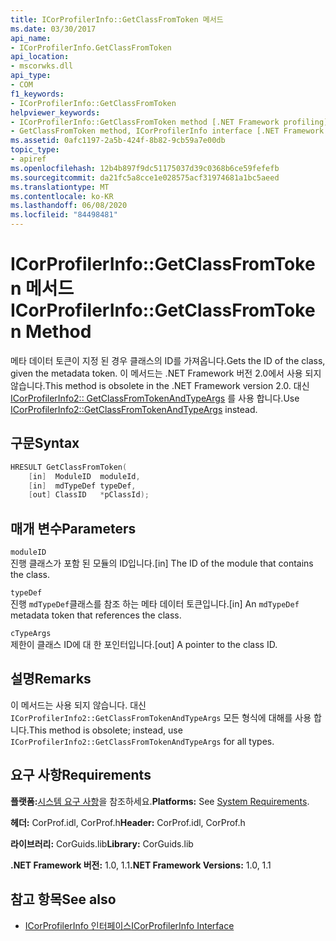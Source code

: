 ```yaml
---
title: ICorProfilerInfo::GetClassFromToken 메서드
ms.date: 03/30/2017
api_name:
- ICorProfilerInfo.GetClassFromToken
api_location:
- mscorwks.dll
api_type:
- COM
f1_keywords:
- ICorProfilerInfo::GetClassFromToken
helpviewer_keywords:
- ICorProfilerInfo::GetClassFromToken method [.NET Framework profiling]
- GetClassFromToken method, ICorProfilerInfo interface [.NET Framework profiling]
ms.assetid: 0afc1197-2a5b-424f-8b82-9cb59a7e00db
topic_type:
- apiref
ms.openlocfilehash: 12b4b897f9dc51175037d39c0368b6ce59fefefb
ms.sourcegitcommit: da21fc5a8cce1e028575acf31974681a1bc5aeed
ms.translationtype: MT
ms.contentlocale: ko-KR
ms.lasthandoff: 06/08/2020
ms.locfileid: "84498481"
---
```

# <a name="icorprofilerinfogetclassfromtoken-method"></a><span data-ttu-id="d4bb7-102">ICorProfilerInfo::GetClassFromToken 메서드</span><span class="sxs-lookup"><span data-stu-id="d4bb7-102">ICorProfilerInfo::GetClassFromToken Method</span></span>
<span data-ttu-id="d4bb7-103">메타 데이터 토큰이 지정 된 경우 클래스의 ID를 가져옵니다.</span><span class="sxs-lookup"><span data-stu-id="d4bb7-103">Gets the ID of the class, given the metadata token.</span></span> <span data-ttu-id="d4bb7-104">이 메서드는 .NET Framework 버전 2.0에서 사용 되지 않습니다.</span><span class="sxs-lookup"><span data-stu-id="d4bb7-104">This method is obsolete in the .NET Framework version 2.0.</span></span> <span data-ttu-id="d4bb7-105">대신 [ICorProfilerInfo2:: GetClassFromTokenAndTypeArgs](icorprofilerinfo2-getclassfromtokenandtypeargs-method.md) 를 사용 합니다.</span><span class="sxs-lookup"><span data-stu-id="d4bb7-105">Use [ICorProfilerInfo2::GetClassFromTokenAndTypeArgs](icorprofilerinfo2-getclassfromtokenandtypeargs-method.md) instead.</span></span>  
  
## <a name="syntax"></a><span data-ttu-id="d4bb7-106">구문</span><span class="sxs-lookup"><span data-stu-id="d4bb7-106">Syntax</span></span>  
  
```cpp  
HRESULT GetClassFromToken(  
    [in]  ModuleID  moduleId,  
    [in]  mdTypeDef typeDef,  
    [out] ClassID   *pClassId);  
```  
  
## <a name="parameters"></a><span data-ttu-id="d4bb7-107">매개 변수</span><span class="sxs-lookup"><span data-stu-id="d4bb7-107">Parameters</span></span>  
 `moduleID`  
 <span data-ttu-id="d4bb7-108">진행 클래스가 포함 된 모듈의 ID입니다.</span><span class="sxs-lookup"><span data-stu-id="d4bb7-108">[in] The ID of the module that contains the class.</span></span>  
  
 `typeDef`  
 <span data-ttu-id="d4bb7-109">진행 `mdTypeDef`클래스를 참조 하는 메타 데이터 토큰입니다.</span><span class="sxs-lookup"><span data-stu-id="d4bb7-109">[in] An `mdTypeDef` metadata token that references the class.</span></span>  
  
 `cTypeArgs`  
 <span data-ttu-id="d4bb7-110">제한이 클래스 ID에 대 한 포인터입니다.</span><span class="sxs-lookup"><span data-stu-id="d4bb7-110">[out] A pointer to the class ID.</span></span>  
  
## <a name="remarks"></a><span data-ttu-id="d4bb7-111">설명</span><span class="sxs-lookup"><span data-stu-id="d4bb7-111">Remarks</span></span>  
 <span data-ttu-id="d4bb7-112">이 메서드는 사용 되지 않습니다. 대신 `ICorProfilerInfo2::GetClassFromTokenAndTypeArgs` 모든 형식에 대해를 사용 합니다.</span><span class="sxs-lookup"><span data-stu-id="d4bb7-112">This method is obsolete; instead, use `ICorProfilerInfo2::GetClassFromTokenAndTypeArgs` for all types.</span></span>  
  
## <a name="requirements"></a><span data-ttu-id="d4bb7-113">요구 사항</span><span class="sxs-lookup"><span data-stu-id="d4bb7-113">Requirements</span></span>  
 <span data-ttu-id="d4bb7-114">**플랫폼:**[시스템 요구 사항](../../get-started/system-requirements.md)을 참조하세요.</span><span class="sxs-lookup"><span data-stu-id="d4bb7-114">**Platforms:** See [System Requirements](../../get-started/system-requirements.md).</span></span>  
  
 <span data-ttu-id="d4bb7-115">**헤더:** CorProf.idl, CorProf.h</span><span class="sxs-lookup"><span data-stu-id="d4bb7-115">**Header:** CorProf.idl, CorProf.h</span></span>  
  
 <span data-ttu-id="d4bb7-116">**라이브러리:** CorGuids.lib</span><span class="sxs-lookup"><span data-stu-id="d4bb7-116">**Library:** CorGuids.lib</span></span>  
  
 <span data-ttu-id="d4bb7-117">**.NET Framework 버전:** 1.0, 1.1</span><span class="sxs-lookup"><span data-stu-id="d4bb7-117">**.NET Framework Versions:** 1.0, 1.1</span></span>  
  
## <a name="see-also"></a><span data-ttu-id="d4bb7-118">참고 항목</span><span class="sxs-lookup"><span data-stu-id="d4bb7-118">See also</span></span>

- [<span data-ttu-id="d4bb7-119">ICorProfilerInfo 인터페이스</span><span class="sxs-lookup"><span data-stu-id="d4bb7-119">ICorProfilerInfo Interface</span></span>](icorprofilerinfo-interface.md)
